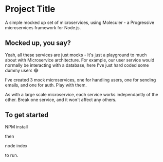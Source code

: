 # Project Title

A simple mocked up set of microservices, using Moleculer - a Progressive microservices framework for Node.js.

## Mocked up, you say?

Yeah, all these services are just mocks - It's just a playground to much about with Microservice architecture.
For example, our user service would normally be interacting with a database, here I've just hard coded some dummy users 😂

I've created 3 mock microservices, one for handling users, one for sending emails, and one for auth. Play with them.

As with a large scale microservice, each service works independantly of the other. Break one service, and it won't affect any others.

## To get started

NPM install

then

node index

to run.
